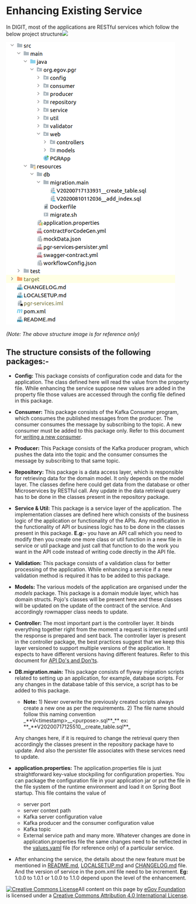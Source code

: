 # Enhancing Existing Service

In DIGIT, most of the applications are RESTful services which follow the below project structure![](blob:https://digit-discuss.atlassian.net/1a566927-b48d-4c09-9fee-6bfc2b880bbb#media-blob-url=true&id=b4221224-74af-4756-933e-66a3c9255d84&collection=contentId-804880399&contextId=804880399&mimeType=image%2Fpng&name=Screenshot%20from%202020-10-23%2012-59-31.png&size=61280&width=462&height=772)

![](../../.gitbook/assets/screenshot-from-2020-10-23-12-59-31.png)

_\(Note: The above structure image is for reference only\)_

## The structure consists of the following packages:- <a id="[hardBreak][hardBreak]The-structure-consists-of-the-following-packages:-"></a>

* **Config:** This package consists of configuration code and data for the application. The class defined here will read the value from the property file. While enhancing the service suppose new values are added in the property file those values are accessed through the config file defined in this package. 
* **Consumer:** This package consists of the Kafka Consumer program, which consumes the published messages from the producer. The consumer consumes the message by subscribing to the topic. A new consumer must be added to this package only. Refer to this document for[ writing a new consumer](https://digit-discuss.atlassian.net/l/c/ShuCAXy0). 
* **Producer:** This Package consists of the Kafka producer program, which pushes the data into the topic and the consumer consumes the message by subscribing to that same topic. 
* **Repository:** This package is a data access layer, which is responsible for retrieving data for the domain model. It only depends on the model layer. The classes define here could get data from the database or other Microservices by RESTful call. Any update in the data retrieval query has to be done in the classes present in the repository package. 
* **Service & Util:** This package is a service layer of the application. The implementation classes are defined here which consists of the business logic of the application or functionality of the APIs. Any modification in the functionality of API or business logic has to be done in the classes present in this package. **E.g:-** you have an API call which you need to modify then you create one more class or util function in a new file in service or util package and just call that function to do the work you want in the API code instead of writing code directly in the API file. 
* **Validation:** This package consists of a validation class for better processing of the application. While enhancing a service if a new validation method is required it has to be added to this package. 
* **Models:** The various models of the application are organised under the _models_ package. This package is a domain module layer, which has domain structs. Pojo's classes will be present here and these classes will be updated on the update of the contract of the service. And accordingly rowmapper class needs to update. 
* **Controller:** The most important part is the controller layer. It binds everything together right from the moment a request is intercepted until the response is prepared and sent back. The controller layer is present in the controller package, the best practices suggest that we keep this layer versioned to support multiple versions of the application. It expects to have different versions having different features. Refer to this document for [API Do's and Don'ts](https://digit-discuss.atlassian.net/l/c/DSc5y1LQ). 
* **DB.migration.main:** This package consists of flyway migration scripts related to setting up an application, for example, database scripts. For any changes in the database table of this service, a script has to be added to this package.

  * **Note:**   1\) Never overwrite the previously created scripts always create a new one as per  the requirements.  2\) The file name should follow this naming convention _\*\*V&lt;timestamp&gt;\_\_&lt;purpose&gt;.sql**\_**  ex: **\_**V20200717125510\_\_create\_table.sql\*\*\_ 

  Any changes here, if it is required to change the retrieval query then accordingly the classes present in the repository package have to update. And also the persister file associates with these services need to update.

* **application.properties:** The application.properties file is just straightforward key-value stockpiling for configuration properties. You can package the configuration file in your application jar or put the file in the file system of the runtime environment and load it on Spring Boot startup. This file contains the value of
  * server port
  * server context path
  * Kafka server configuration value
  * Kafka producer and the consumer configuration value
  * Kafka topic
  * External service path and many more.  Whatever changes are done in application.properties file the same changes need to be reflected in the [values.yaml](https://digit-discuss.atlassian.net/wiki/spaces/EPE/overview) file \(for reference only\) of a particular service. 
* After enhancing the service, the details about the new feature must be mentioned in [README.md](http://readme.md/), [LOCALSETUP.md](http://localsetup.md/) and [CHANGELOG.md](http://changelog.md/) file. And the version of service in the pom.xml file need to be increment. **Eg:** 1.0.0 to 1.0.1 or 1.0.0 to 1.1.0 depend upon the level of the enhancement.

[![Creative Commons License](https://i.creativecommons.org/l/by/4.0/80x15.png)​](http://creativecommons.org/licenses/by/4.0/)All content on this page by [eGov Foundation](https://egov.org.in/) is licensed under a [Creative Commons Attribution 4.0 International License](http://creativecommons.org/licenses/by/4.0/).

